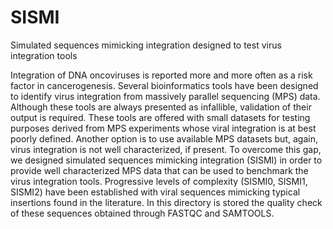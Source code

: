 # SISMI
Simulated sequences mimicking integration designed to test virus integration tools

Integration of DNA oncoviruses is reported more and more often as a risk factor in cancerogenesis. Several bioinformatics tools have been designed to identify virus integration from massively parallel sequencing (MPS) data. Although these tools are always presented as infallible, validation of their output is required. These tools are offered with small datasets for testing purposes derived from MPS experiments whose viral integration is at best poorly defined. Another option is to use available MPS datasets but, again,  virus integration is not well characterized, if present. 
To overcome this gap, we designed simulated sequences mimicking integration (SISMI) in order to provide well characterized MPS data that can be used to benchmark the virus integration tools. Progressive levels of complexity (SISMI0, SISMI1, SISMI2) have been established with viral sequences mimicking typical insertions found in the literature.
In this directory is stored the quality check of these sequences obtained through FASTQC and SAMTOOLS.
